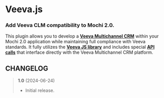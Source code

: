 # Veeva.js
### Add Veeva CLM compatibility to Mochi 2.0.

This plugin allows you to develop a **[Veeva Multichannel CRM](https://www.veeva.com/products/multichannel-crm/clm/)** within your Mochi 2.0 application while maintaining full compliance with Veeva standards. It fully utilizes the **[Veeva JS library](https://cdnmc1.vod309.com/clm/release/veeva-library.js)** and includes special **[API calls](https://developer.veevacrm.com/doc/Content/CRM_topics/Veeva/clm-veeva.htm)** that interface directly with the Veeva Multichannel CRM platform.

## CHANGELOG

> **1.0** (2024-06-24)
> - Initial release.
